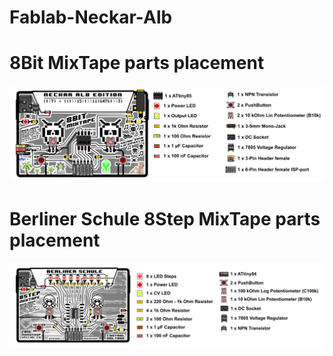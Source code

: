 # Fablab-Neckar-Alb

# 8Bit MixTape parts placement
![8Bit-MixTape-Neckar-Alb](https://raw.githubusercontent.com/8BitMixtape/Fablab-Neckar-Alb/master/8Bit-MixTape/images/8Bit-MixTape_partLayout.jpg)

# Berliner Schule 8Step MixTape parts placement
![Berliner Schule 8Step Sequencer](https://raw.githubusercontent.com/8BitMixtape/Fablab-Neckar-Alb/master/8Step-MixTape/images/8Step-MixTape_partsPlacing.jpg)

